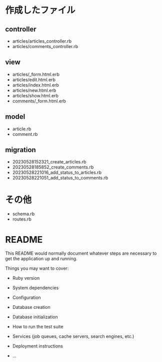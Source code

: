 # 作成したファイル

## controller
- articles/articles_controller.rb
- articles/comments_controller.rb

## view
- articles/\_form.html.erb
- articles/edit.html.erb
- articles/index.html.erb
- articles/new.html.erb
- articles/show.html.erb
- comments/\_form.html.erb

## model
- article.rb
- comment.rb


## migration
- 20230528152321_create_articles.rb
- 20230528185852_create_comments.rb
- 20230528221016_add_status_to_articles.rb
- 20230528221051_add_status_to_comments.rb

# その他
- schema.rb
- routes.rb

# README

This README would normally document whatever steps are necessary to get the
application up and running.

Things you may want to cover:

* Ruby version

* System dependencies

* Configuration

* Database creation

* Database initialization

* How to run the test suite

* Services (job queues, cache servers, search engines, etc.)

* Deployment instructions

* ...
